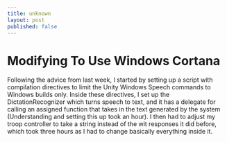 ```yaml
---
title: unknown
layout: post
published: false
---
```

# Modifying To Use Windows Cortana
Following the advice from last week, I started by setting up a script with compilation directives to limit the Unity Windows Speech commands to Windows builds only. Inside these directives, I set up the DictationRecognizer which turns speech to text, and it has a delegate for calling an assigned function that takes in the text generated by the system (Understanding and setting this up took an hour).
I then had to adjust my troop controller to take a string instead of the wit responses it did before, which took three hours as I had to change basically everything inside it.
